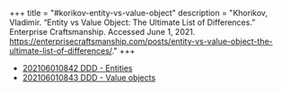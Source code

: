 +++
title = "#korikov-entity-vs-value-object"
description = "Khorikov, Vladimir. “Entity vs Value Object: The Ultimate List of Differences.” Enterprise Craftsmanship. Accessed June 1, 2021. https://enterprisecraftsmanship.com/posts/entity-vs-value-object-the-ultimate-list-of-differences/."
+++
- [202106010842 DDD - Entities](/zettelkasten/202106010842-ddd---entities)
- [202106010843 DDD - Value objects](/zettelkasten/202106010843-ddd---value-objects)
